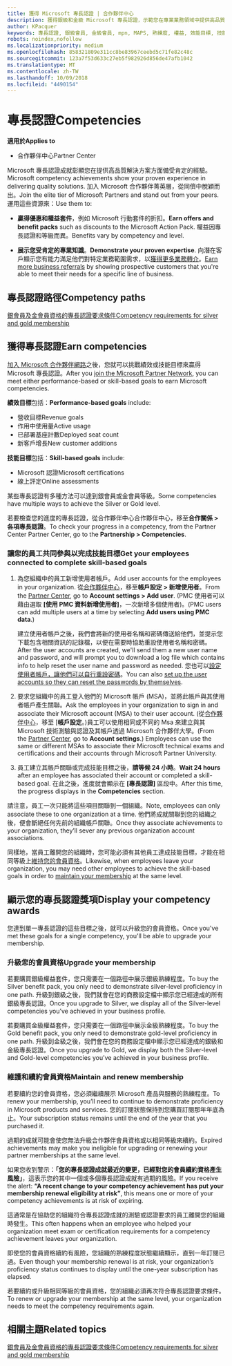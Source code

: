 ```yaml
---
title: 獲得 Microsoft 專長認證 | 合作夥伴中心
description: 獲得銀級和金級 Microsoft 專長認證，示範您在專業業務領域中提供高品質解決方案備受肯定的專業
author: KPacquer
keywords: 專長認證, 銀級會員, 金級會員, mpn, MAPS, 熟練度, 權益, 效能目標, 技能目標
robots: noindex,nofollow
ms.localizationpriority: medium
ms.openlocfilehash: 858321809e311cc8be83967ceebd5c71fe82c48c
ms.sourcegitcommit: 123a7f53d633c27eb5f982926d856de47afb1042
ms.translationtype: MT
ms.contentlocale: zh-TW
ms.lasthandoff: 10/09/2018
ms.locfileid: "4490154"
---
```

<!--
•   FWLink https://go.microsoft.com/fwlink/?linkid=851080 : top of page
•   FWLink https://go.microsoft.com/fwlink/?linkid=851281: top of page (duplicate)
•   FWLink https://go.microsoft.com/fwlink/?linkid=851079: Competencies (#attainment_paths)
•   FWLink https://go.microsoft.com/fwlink/?linkid=851081: Maintain and renew membership (#maintain_membership)
•   FWLink https://go.microsoft.com/fwlink/?linkid=851082: Get your employees connected to complete skill-based goals (#associating_achievements)
•   FWLink https://go.microsoft.com/fwlink/?linkid=851083 : Achievement overrides (#achievement_override)
•   FWLink: https://go.microsoft.com/fwlink/?linkid=851236: UI link, goes to the place where you import new users. Temporarily points to the Partner Center homepage.
•   FWLink: https://go.microsoft.com/fwlink/?linkid=851607 :Will go to the docs page for Silver/Gold competency achievements. Currently goes to https://partnercenter.microsoft.com/partner/cloud-solution-provider 

 -->

# <a name="competencies"></a><span data-ttu-id="ee875-104">專長認證</span><span class="sxs-lookup"><span data-stu-id="ee875-104">Competencies</span></span>

**<span data-ttu-id="ee875-105">適用於</span><span class="sxs-lookup"><span data-stu-id="ee875-105">Applies to</span></span>**
-  <span data-ttu-id="ee875-106">合作夥伴中心</span><span class="sxs-lookup"><span data-stu-id="ee875-106">Partner Center</span></span>

<span data-ttu-id="ee875-107">Microsoft 專長認證成就彰顯您在提供高品質解決方案方面備受肯定的經驗。</span><span class="sxs-lookup"><span data-stu-id="ee875-107">Microsoft competency achievements show your proven experience in delivering quality solutions.</span></span> <span data-ttu-id="ee875-108">加入 Microsoft 合作夥伴菁英層，從同儕中脫穎而出。</span><span class="sxs-lookup"><span data-stu-id="ee875-108">Join the elite tier of Microsoft Partners and stand out from your peers.</span></span> <span data-ttu-id="ee875-109">運用這些資源來：</span><span class="sxs-lookup"><span data-stu-id="ee875-109">Use them to:</span></span> 

*  <span data-ttu-id="ee875-110">**贏得優惠和權益套件**，例如 Microsoft 行動套件的折扣。</span><span class="sxs-lookup"><span data-stu-id="ee875-110">**Earn offers and benefit packs** such as discounts to the Microsoft Action Pack.</span></span> <span data-ttu-id="ee875-111">權益因專長認證和等級而異。</span><span class="sxs-lookup"><span data-stu-id="ee875-111">Benefits vary by competency and level.</span></span> 

*  <span data-ttu-id="ee875-112">**展示您受肯定的專業知識**。</span><span class="sxs-lookup"><span data-stu-id="ee875-112">**Demonstrate your proven expertise**.</span></span> <span data-ttu-id="ee875-113">向潛在客戶顯示您有能力滿足他們對特定業務範圍需求，以[獲得更多業務轉介](referrals.md)。</span><span class="sxs-lookup"><span data-stu-id="ee875-113">[Earn more business referrals](referrals.md) by showing prospective customers that you're able to meet their needs for a specific line of business.</span></span>

## <a href="" id="attainment_paths"></a><span data-ttu-id="ee875-114">專長認證路徑</span><span class="sxs-lookup"><span data-stu-id="ee875-114">Competency paths</span></span>

[<span data-ttu-id="ee875-115">銀會員及金會員資格的專長認證要求條件</span><span class="sxs-lookup"><span data-stu-id="ee875-115">Competency requirements for silver and gold membership</span></span>](learn-about-competencies.md)

## <a name="earn-competencies"></a><span data-ttu-id="ee875-116">獲得專長認證</span><span class="sxs-lookup"><span data-stu-id="ee875-116">Earn competencies</span></span>

<span data-ttu-id="ee875-117">[加入 Microsoft 合作夥伴網路](mpn-overview.md)之後，您就可以挑戰績效或技能目標來贏得 Microsoft 專長認證。</span><span class="sxs-lookup"><span data-stu-id="ee875-117">After you [join the Microsoft Partner Network](mpn-overview.md), you can meet either performance-based or skill-based goals to earn Microsoft competencies.</span></span> 

<span data-ttu-id="ee875-118">**績效目標**包括：</span><span class="sxs-lookup"><span data-stu-id="ee875-118">**Performance-based goals** include:</span></span> 
* <span data-ttu-id="ee875-119">營收目標</span><span class="sxs-lookup"><span data-stu-id="ee875-119">Revenue goals</span></span>
* <span data-ttu-id="ee875-120">作用中使用量</span><span class="sxs-lookup"><span data-stu-id="ee875-120">Active usage</span></span>
* <span data-ttu-id="ee875-121">已部署基座計數</span><span class="sxs-lookup"><span data-stu-id="ee875-121">Deployed seat count</span></span>
* <span data-ttu-id="ee875-122">新客戶增長</span><span class="sxs-lookup"><span data-stu-id="ee875-122">New customer additions</span></span>

<span data-ttu-id="ee875-123">**技能目標**包括：</span><span class="sxs-lookup"><span data-stu-id="ee875-123">**Skill-based goals** include:</span></span> 
* <span data-ttu-id="ee875-124">Microsoft 認證</span><span class="sxs-lookup"><span data-stu-id="ee875-124">Microsoft certifications</span></span>
* <span data-ttu-id="ee875-125">線上評定</span><span class="sxs-lookup"><span data-stu-id="ee875-125">Online assessments</span></span> 

<span data-ttu-id="ee875-126">某些專長認證有多種方法可以達到銀會員或金會員等級。</span><span class="sxs-lookup"><span data-stu-id="ee875-126">Some competencies have multiple ways to achieve the Silver or Gold level.</span></span>

<span data-ttu-id="ee875-127">若要檢查您的進度的專長認證，從合作夥伴中心合作夥伴中心，移至**合作關係 > 各項專長認證**。</span><span class="sxs-lookup"><span data-stu-id="ee875-127">To check your progress in a competency, from the Partner Center Partner Center, go to the **Partnership > Competencies**.</span></span> 

### <a href="" id="associating_achievements"></a><span data-ttu-id="ee875-128">讓您的員工共同參與以完成技能目標</span><span class="sxs-lookup"><span data-stu-id="ee875-128">Get your employees connected to complete skill-based goals</span></span>

1.  <span data-ttu-id="ee875-129">為您組織中的員工新增使用者帳戶。</span><span class="sxs-lookup"><span data-stu-id="ee875-129">Add user accounts for the employees in your organization.</span></span> <span data-ttu-id="ee875-130">從[合作夥伴中心](http://partnercenter.microsoft.com)，移至**帳戶設定 > 新增使用者**。</span><span class="sxs-lookup"><span data-stu-id="ee875-130">From the [Partner Center](http://partnercenter.microsoft.com), go to **Account settings > Add user**.</span></span> <span data-ttu-id="ee875-131">(PMC 使用者可以藉由選取 **\[使用 PMC 資料新增使用者\]**，一次新增多個使用者)。</span><span class="sxs-lookup"><span data-stu-id="ee875-131">(PMC users can add multiple users at a time by selecting **Add users using PMC data**.)</span></span>

    <span data-ttu-id="ee875-132">建立使用者帳戶之後，我們會將新的使用者名稱和密碼傳送給他們，並提示您下載包含相關資訊的記錄檔，以便在需要時協助重設使用者名稱和密碼。</span><span class="sxs-lookup"><span data-stu-id="ee875-132">After the user accounts are created, we'll send them a new user name and password, and will prompt you to download a log file which contains info to help reset the user name and password as needed.</span></span> <span data-ttu-id="ee875-133">您也可以[設定使用者帳戶，讓他們可以自行重設密碼](https://docs.microsoft.com/en-us/azure/active-directory/active-directory-passwords-getting-started)。</span><span class="sxs-lookup"><span data-stu-id="ee875-133">You can also [set up the user accounts so they can reset the passwords by themselves](https://docs.microsoft.com/en-us/azure/active-directory/active-directory-passwords-getting-started).</span></span>

2. <span data-ttu-id="ee875-134">要求您組織中的員工登入他們的 Microsoft 帳戶 (MSA)，並將此帳戶與其使用者帳戶產生關聯。</span><span class="sxs-lookup"><span data-stu-id="ee875-134">Ask the employees in your organization to sign in and associate their Microsoft account (MSA) to their user account.</span></span> <span data-ttu-id="ee875-135">(從[合作夥伴中心](http://partnercenter.microsoft.com)，移至 [**帳戶設定**。)員工可以使用相同或不同的 Msa 來建立與其 Microsoft 技術測驗與認證及其帳戶透過 Microsoft 合作夥伴大學。</span><span class="sxs-lookup"><span data-stu-id="ee875-135">(From the [Partner Center](http://partnercenter.microsoft.com), go to **Account settings**.) Employees can use the same or different MSAs to associate their Microsoft technical exams and certifications and their accounts through Microsoft Partner University.</span></span>

3.  <span data-ttu-id="ee875-136">員工建立其帳戶關聯或完成技能目標之後，**請等候 24 小時**。</span><span class="sxs-lookup"><span data-stu-id="ee875-136">**Wait 24 hours** after an employee has associated their account or completed a skill-based goal.</span></span> <span data-ttu-id="ee875-137">在此之後，進度就會顯示在 **\[專長認證\]** 區段中。</span><span class="sxs-lookup"><span data-stu-id="ee875-137">After this time, the progress displays in the **Competencies** section.</span></span>

<span data-ttu-id="ee875-138">請注意，員工一次只能將這些項目關聯到一個組織。</span><span class="sxs-lookup"><span data-stu-id="ee875-138">Note, employees can only associate these to one organization at a time.</span></span> <span data-ttu-id="ee875-139">他們將成就關聯到您的組織之後，便會斷絕任何先前的組織帳戶關聯。</span><span class="sxs-lookup"><span data-stu-id="ee875-139">Once they associate achievements to your organization, they’ll sever any previous organization account associations.</span></span>

<span data-ttu-id="ee875-140">同樣地，當員工離開您的組織時，您可能必須有其他員工達成技能目標，才能在相同等級上[維持您的會員資格](#maintaining_membership)。</span><span class="sxs-lookup"><span data-stu-id="ee875-140">Likewise, when employees leave your organization, you may need other employees to achieve the skill-based goals in order to [maintain your membership](#maintaining_membership) at the same level.</span></span>

## <a name="display-your-competency-awards"></a><span data-ttu-id="ee875-141">顯示您的專長認證獎項</span><span class="sxs-lookup"><span data-stu-id="ee875-141">Display your competency awards</span></span>

<span data-ttu-id="ee875-142">您達到單一專長認證的這些目標之後，就可以升級您的會員資格。</span><span class="sxs-lookup"><span data-stu-id="ee875-142">Once you've met these goals for a single competency, you'll be able to upgrade your membership.</span></span>

### <a name="upgrade-your-membership"></a><span data-ttu-id="ee875-143">升級您的會員資格</span><span class="sxs-lookup"><span data-stu-id="ee875-143">Upgrade your membership</span></span>

<span data-ttu-id="ee875-144">若要購買銀級權益套件，您只需要在一個路徑中展示銀級熟練程度。</span><span class="sxs-lookup"><span data-stu-id="ee875-144">To buy the Silver benefit pack, you only need to demonstrate silver-level proficiency in one path.</span></span> <span data-ttu-id="ee875-145">升級到銀級之後，我們就會在您的商務設定檔中顯示您已經達成的所有銀級專長認證。</span><span class="sxs-lookup"><span data-stu-id="ee875-145">Once you upgrade to Silver, we display all of the Silver-level competencies you’ve achieved in your business profile.</span></span> 

<span data-ttu-id="ee875-146">若要購買金級權益套件，您只需要在一個路徑中展示金級熟練程度。</span><span class="sxs-lookup"><span data-stu-id="ee875-146">To buy the Gold benefit pack, you only need to demonstrate gold-level proficiency in one path.</span></span> <span data-ttu-id="ee875-147">升級到金級之後，我們會在您的商務設定檔中顯示您已經達成的銀級和金級專長認證。</span><span class="sxs-lookup"><span data-stu-id="ee875-147">Once you upgrade to Gold, we display both the Silver-level and Gold-level competencies you’ve achieved in your business profile.</span></span> 

### <a href="" id="maintain_membership"></a><span data-ttu-id="ee875-148">維護和續約會員資格</span><span class="sxs-lookup"><span data-stu-id="ee875-148">Maintain and renew membership</span></span>

<span data-ttu-id="ee875-149">若要續約您的會員資格，您必須繼續展示 Microsoft 產品與服務的熟練程度。</span><span class="sxs-lookup"><span data-stu-id="ee875-149">To renew your membership, you’ll need to continue to demonstrate proficiency in Microsoft products and services.</span></span> <span data-ttu-id="ee875-150">您的訂閱狀態保持到您購買訂閱那年年底為止。</span><span class="sxs-lookup"><span data-stu-id="ee875-150">Your subscription status remains until the end of the year that you purchased it.</span></span>

<span data-ttu-id="ee875-151">過期的成就可能會使您無法升級合作夥伴會員資格或以相同等級來續約。</span><span class="sxs-lookup"><span data-stu-id="ee875-151">Expired achievements may make you ineligible for upgrading or renewing your partner memberships at the same level.</span></span> 

<span data-ttu-id="ee875-152">如果您收到警示：**「您的專長認證成就最近的變更，已經對您的會員續約資格產生風險」**，這表示您的其中一個或多個專長認證成就有過期的風險。</span><span class="sxs-lookup"><span data-stu-id="ee875-152">If you receive the alert: **“A recent change to your competency achievement has put your membership renewal eligibility at risk”**, this means one or more of your competency achievements is at risk of expiring.</span></span> 

<span data-ttu-id="ee875-153">這通常是在協助您的組織符合專長認證成就的測驗或認證要求的員工離開您的組織時發生。</span><span class="sxs-lookup"><span data-stu-id="ee875-153">This often happens when an employee who helped your organization meet exam or certification requirements for a competency achievement leaves your organization.</span></span> 

<span data-ttu-id="ee875-154">即使您的會員資格續約有風險，您組織的熟練程度狀態繼續顯示，直到一年訂閱已過。</span><span class="sxs-lookup"><span data-stu-id="ee875-154">Even though your membership renewal is at risk, your organization’s proficiency status continues to display until the one-year subscription has elapsed.</span></span>

<span data-ttu-id="ee875-155">若要續約或升級相同等級的會員資格，您的組織必須再次符合專長認證要求條件。</span><span class="sxs-lookup"><span data-stu-id="ee875-155">To renew or upgrade your membership at the same level, your organization needs to meet the competency requirements again.</span></span>

## <a name="related-topics"></a><span data-ttu-id="ee875-156">相關主題</span><span class="sxs-lookup"><span data-stu-id="ee875-156">Related topics</span></span>

[<span data-ttu-id="ee875-157">銀會員及金會員資格的專長認證要求條件</span><span class="sxs-lookup"><span data-stu-id="ee875-157">Competency requirements for silver and gold membership</span></span>](learn-about-competencies.md)